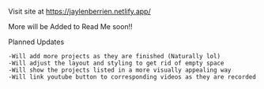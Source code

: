 Visit site at https://jaylenberrien.netlify.app/

More will be Added to Read Me soon!!

Planned Updates

    -Will add more projects as they are finished (Naturally lol)
    -Will adjust the layout and styling to get rid of empty space
    -Will show the projects listed in a more visually appealing way
    -Will link youtube button to corresponding videos as they are recorded
     